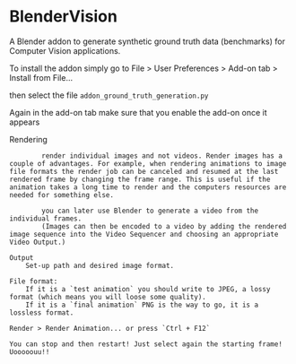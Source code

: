# BlenderVision
A Blender addon to generate synthetic ground truth data (benchmarks) for Computer Vision applications.



To install the addon simply go to File > User Preferences > Add-on tab > Install from File...

then select the file `addon_ground_truth_generation.py`

Again in the add-on tab make sure that you enable the add-on once it appears



Rendering

            render individual images and not videos. Render images has a couple of advantages. For example, when rendering animations to image file formats the render job can be canceled and resumed at the last rendered frame by changing the frame range. This is useful if the animation takes a long time to render and the computers resources are needed for something else.

            you can later use Blender to generate a video from the individual frames.
            (Images can then be encoded to a video by adding the rendered image sequence into the Video Sequencer and choosing an appropriate Video Output.)

    Output
        Set-up path and desired image format.

    File format:
        If it is a `test animation` you should write to JPEG, a lossy format (which means you will loose some quality).
        If it is a `final animation` PNG is the way to go, it is a lossless format.

    Render > Render Animation... or press `Ctrl + F12`

    You can stop and then restart! Just select again the starting frame! Uooooouu!!
